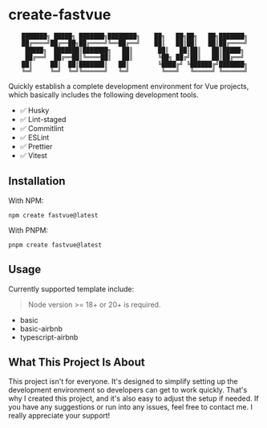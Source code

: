# create-fastvue

<div align="center">

```
███████╗ █████╗ ███████╗████████╗    ██╗   ██╗██╗   ██╗███████╗
██╔════╝██╔══██╗██╔════╝╚══██╔══╝    ██║   ██║██║   ██║██╔════╝
█████╗  ███████║███████╗   ██║       ██║   ██║██║   ██║█████╗
██╔══╝  ██╔══██║╚════██║   ██║       ╚██╗ ██╔╝██║   ██║██╔══╝
██║     ██║  ██║███████║   ██║        ╚████╔╝ ╚██████╔╝███████╗
╚═╝     ╚═╝  ╚═╝╚══════╝   ╚═╝         ╚═══╝   ╚═════╝ ╚══════╝
```

</div>

Quickly establish a complete development environment for Vue projects, which basically includes the following development tools.

- ✅️ Husky
- ✅️ Lint-staged
- ✅️ Commitlint
- ✅️ ESLint
- ✅️ Prettier
- ✅️ Vitest

## Installation

With NPM:

```
npm create fastvue@latest
```

With PNPM:

```
pnpm create fastvue@latest
```

## Usage

Currently supported template include:

> Node version >= 18+ or 20+ is required.

- basic
- basic-airbnb
- typescript-airbnb

## What This Project Is About

This project isn't for everyone. It's designed to simplify setting up the development environment so developers can get to work quickly. That's why I created this project, and it's also easy to adjust the setup if needed. If you have any suggestions or run into any issues, feel free to contact me. I really appreciate your support!
